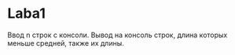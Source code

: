 # Laba1
Ввод n строк с консоли. Вывод на консоль строк, длина которых меньше средней, также их длины.
